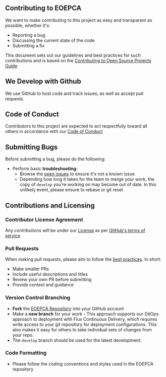 ## Contributing to EOEPCA

We want to make contributing to this project as easy and transparent as possible, whether it's:

- Reporting a bug
- Discussing the current state of the code
- Submitting a fix

This document sets out our guidelines and best practices for such contributions and is based on the [Contributing to Open Source Projects Guide](https://www.contribution-guide.org)

## We Develop with Github
We use GitHub to host code and track issues, as well as accept pull requests.

## Code of Conduct
Contributors to this project are expected to act respectfully toward all others in accordance with our [Code of Conduct](/code-of-conduct.md)

## Submitting Bugs
Before submitting a bug, please do the following:

- Perform basic **troubleshooting**:
    - Browse the [open issues](https://github.com/EOEPCA/eoepca/issues) to ensure it's not a known issue
    - Depending how long it takes for the team to merge your work, the copy of ``develop`` you're working on may become out of date. In this unlikely event, please ensure to rebase or git reset

## Contributions and Licensing
### Contributor License Agreement
Any contributions will be under our [License](/LICENSE) as per [GitHub's terms of service](https://docs.github.com/en/site-policy/github-terms/github-terms-of-service#6-contributions-under-repository-license)

### Pull Requests
When making pull requests, please aim to follow the [best practices](https://docs.github.com/en/pull-requests/collaborating-with-pull-requests/getting-started/best-practices-for-pull-requests). In short:
- Make smaller PRs
- Include useful descriptions and titles
- Review your own PR before submitting
- Provide context and guidance 

### Version Control Branching
- **Fork** the [EOEPCA Repository](https://github.com/EOEPCA/eoepca) into your GitHub account
- Make a **new branch** for your work - This approach supports our GitOps approach to deployment with Flux Continuous Delivery, which requires write access to your git repository for deployment configurations. This also makes it easy for others to take individual sets of changes from your repo. 
- The ``develop`` branch should be used for the latest development.

### Code Formatting
- Please follow the coding conventions and styles used in the EOEPCA repository



